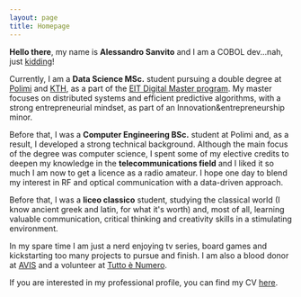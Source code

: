 ```yaml
---
layout: page
title: Homepage
---
```


**Hello there**, my name is **Alessandro Sanvito** and I am a COBOL dev...nah, 
just [kidding](https://i.redd.it/xjh798wltbz21.jpg)!

Currently, I am a **Data Science MSc.** student pursuing a double degree at 
[Polimi](https://www.polimi.it/en/) and [KTH](https://www.kth.se/en), 
as a part of the [EIT Digital Master program](https://masterschool.eitdigital.eu/programmes/dsc/).
My master focuses on distributed systems and efficient predictive algorithms, 
with a strong entrepreneurial mindset, as part of an Innovation&entrepreneurship minor.

Before that, I was a **Computer Engineering BSc.** student at Polimi and, as a result, I developed 
a strong technical background. Although the main focus of the degree was computer science, 
I spent some of my elective credits to deepen my knowledge in the **telecommunications field** and 
I liked it so much I am now to get a licence as a radio amateur. 
I hope one day to blend my interest in RF and optical communication with a data-driven approach.
 
Before that, I was a **liceo classico** student, studying the classical world (I know ancient
greek and latin, for what it's worth) and, most of all, learning valuable communication, 
critical thinking and creativity skills in a stimulating environment.

In my spare time I am just a nerd enjoying tv series, board games and kickstarting too many 
projects to pursue and finish. I am also a blood donor at [AVIS](https://www.avis.it/) and 
a volunteer at [Tutto è Numero](https://www.tuttoenumero.circolomatematico.it/).

If you are interested in my professional profile, you can find my CV [here](\public\Alessandro_Sanvito_CV.pdf).













